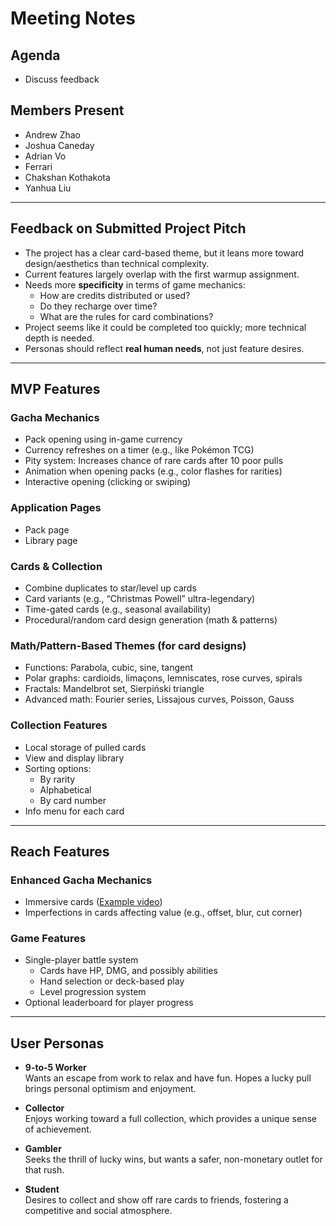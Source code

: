# Meeting Notes

## Agenda
- Discuss feedback

## Members Present
- Andrew Zhao  
- Joshua Caneday  
- Adrian Vo  
- Ferrari  
- Chakshan Kothakota  
- Yanhua Liu  

---

## Feedback on Submitted Project Pitch

- The project has a clear card-based theme, but it leans more toward design/aesthetics than technical complexity.
- Current features largely overlap with the first warmup assignment.
- Needs more **specificity** in terms of game mechanics:
  - How are credits distributed or used?
  - Do they recharge over time?
  - What are the rules for card combinations?
- Project seems like it could be completed too quickly; more technical depth is needed.
- Personas should reflect **real human needs**, not just feature desires.

---

## MVP Features

### Gacha Mechanics
- Pack opening using in-game currency  
- Currency refreshes on a timer (e.g., like Pokémon TCG)  
- Pity system: Increases chance of rare cards after 10 poor pulls  
- Animation when opening packs (e.g., color flashes for rarities)  
- Interactive opening (clicking or swiping)

### Application Pages
- Pack page  
- Library page  

### Cards & Collection
- Combine duplicates to star/level up cards  
- Card variants (e.g., “Christmas Powell” ultra-legendary)  
- Time-gated cards (e.g., seasonal availability)  
- Procedural/random card design generation (math & patterns)

### Math/Pattern-Based Themes (for card designs)
- Functions: Parabola, cubic, sine, tangent  
- Polar graphs: cardioids, limaçons, lemniscates, rose curves, spirals  
- Fractals: Mandelbrot set, Sierpiński triangle  
- Advanced math: Fourier series, Lissajous curves, Poisson, Gauss  

### Collection Features
- Local storage of pulled cards  
- View and display library  
- Sorting options:
  - By rarity  
  - Alphabetical  
  - By card number  
- Info menu for each card  

---

## Reach Features

### Enhanced Gacha Mechanics
- Immersive cards ([Example video](https://www.youtube.com/shorts/-jbxjj-FzDI))  
- Imperfections in cards affecting value (e.g., offset, blur, cut corner)

### Game Features
- Single-player battle system
  - Cards have HP, DMG, and possibly abilities
  - Hand selection or deck-based play
  - Level progression system
- Optional leaderboard for player progress

---

## User Personas

- **9-to-5 Worker**  
  Wants an escape from work to relax and have fun. Hopes a lucky pull brings personal optimism and enjoyment.

- **Collector**  
  Enjoys working toward a full collection, which provides a unique sense of achievement.

- **Gambler**  
  Seeks the thrill of lucky wins, but wants a safer, non-monetary outlet for that rush.

- **Student**  
  Desires to collect and show off rare cards to friends, fostering a competitive and social atmosphere.